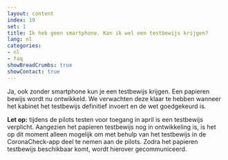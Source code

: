 ```yaml
---
layout: content
index: 19
set: 1
title: Ik heb geen smartphone. Kan ik wel een testbewijs krijgen? 
lang: nl
categories:
- nl
- faq
showBreadCrumbs: true
showContact: true
---
```

Ja, ook zonder smartphone kun je een testbewijs krijgen. Een papieren bewijs wordt nu ontwikkeld. We verwachten deze klaar te hebben wanneer het kabinet het testbewijs definitief invoert en de wet goedgekeurd is.

**Let op:** tijdens de pilots testen voor toegang in april is een testbewijs verplicht. Aangezien het papieren testbewijs nog in ontwikkeling is, is het op dit moment alleen mogelijk om met behulp van het testbewijs in de CoronaCheck-app deel te nemen aan de pilots. Zodra het papieren testbewijs beschikbaar komt, wordt hierover gecommuniceerd. 
